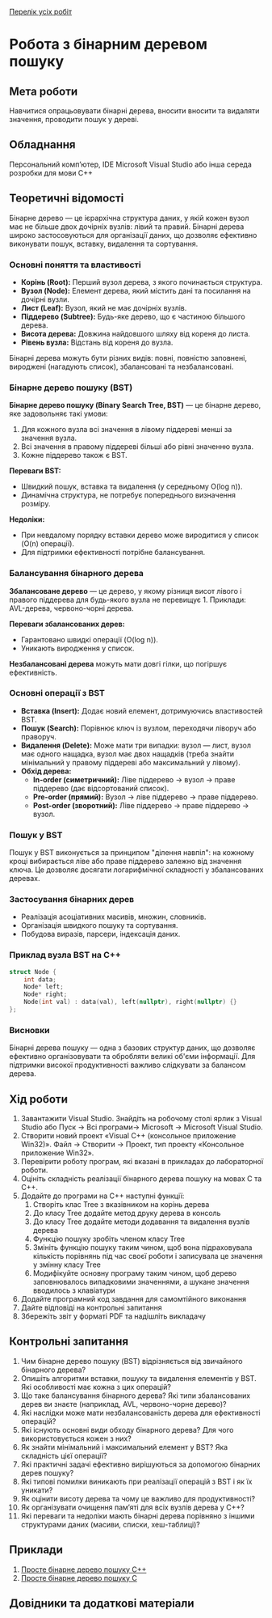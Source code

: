 [Перелік усіх робіт](README.md)

# Робота з бінарним деревом пошуку

## Мета роботи 

Навчитися опрацьовувати бінарні дерева, вносити вносити та видаляти значення, проводити пошук у дереві. 

## Обладнання

Персональний комп’ютер, IDE Microsoft Visual Studio або інша середа розробки для мови C++

## Теоретичні відомості

Бінарне дерево — це ієрархічна структура даних, у якій кожен вузол має не більше двох дочірніх вузлів: лівий та правий. Бінарні дерева широко застосовуються для організації даних, що дозволяє ефективно виконувати пошук, вставку, видалення та сортування.

### Основні поняття та властивості

- **Корінь (Root):** Перший вузол дерева, з якого починається структура.
- **Вузол (Node):** Елемент дерева, який містить дані та посилання на дочірні вузли.
- **Лист (Leaf):** Вузол, який не має дочірніх вузлів.
- **Піддерево (Subtree):** Будь-яке дерево, що є частиною більшого дерева.
- **Висота дерева:** Довжина найдовшого шляху від кореня до листа.
- **Рівень вузла:** Відстань від кореня до вузла.

Бінарні дерева можуть бути різних видів: повні, повністю заповнені, вироджені (нагадують список), збалансовані та незбалансовані.

### Бінарне дерево пошуку (BST)

**Бінарне дерево пошуку (Binary Search Tree, BST)** — це бінарне дерево, яке задовольняє такі умови:
1. Для кожного вузла всі значення в лівому піддереві менші за значення вузла.
2. Всі значення в правому піддереві більші або рівні значенню вузла.
3. Кожне піддерево також є BST.

**Переваги BST:**
- Швидкий пошук, вставка та видалення (у середньому O(log n)).
- Динамічна структура, не потребує попереднього визначення розміру.

**Недоліки:**
- При невдалому порядку вставки дерево може виродитися у список (O(n) операції).
- Для підтримки ефективності потрібне балансування.

### Балансування бінарного дерева

**Збалансоване дерево** — це дерево, у якому різниця висот лівого і правого піддерева для будь-якого вузла не перевищує 1. Приклади: AVL-дерева, червоно-чорні дерева.

**Переваги збалансованих дерев:**
- Гарантовано швидкі операції (O(log n)).
- Уникають виродження у список.

**Незбалансовані дерева** можуть мати довгі гілки, що погіршує ефективність.

### Основні операції з BST

- **Вставка (Insert):** Додає новий елемент, дотримуючись властивостей BST.
- **Пошук (Search):** Порівнює ключ із вузлом, переходячи ліворуч або праворуч.
- **Видалення (Delete):** Може мати три випадки: вузол — лист, вузол має одного нащадка, вузол має двох нащадків (треба знайти мінімальний у правому піддереві або максимальний у лівому).
- **Обхід дерева:** 
  - **In-order (симетричний):** Ліве піддерево → вузол → праве піддерево (дає відсортований список).
  - **Pre-order (прямий):** Вузол → ліве піддерево → праве піддерево.
  - **Post-order (зворотний):** Ліве піддерево → праве піддерево → вузол.

### Пошук у BST

Пошук у BST виконується за принципом "ділення навпіл": на кожному кроці вибирається ліве або праве піддерево залежно від значення ключа. Це дозволяє досягати логарифмічної складності у збалансованих деревах.

### Застосування бінарних дерев

- Реалізація асоціативних масивів, множин, словників.
- Організація швидкого пошуку та сортування.
- Побудова виразів, парсери, індексація даних.

### Приклад вузла BST на C++

```cpp
struct Node {
    int data;
    Node* left;
    Node* right;
    Node(int val) : data(val), left(nullptr), right(nullptr) {}
};
```

### Висновки

Бінарні дерева пошуку — одна з базових структур даних, що дозволяє ефективно організовувати та обробляти великі об'єми інформації. Для підтримки високої продуктивності важливо слідкувати за балансом дерева.

## Хід роботи

1. Завантажити Visual Studio. Знайдіть на робочому столі ярлик з Visual Studio або Пуск → Всі програми→ Microsoft → Microsoft Visual Studio.
2. Створити новий проект «Visual C++ (консольное приложение Win32)». Файл → Cтворити → Проект, тип проекту «Консольное приложение Win32».
3. Перевірити роботу програм, які вказані в прикладах до лабораторної роботи.
4. Оцініть складність реалізації бінарного дерева пошуку на мовах С та С++.
5. Додайте до програми на С++ наступні функції:
   1. Створіть клас Tree з вказівником на корінь дерева
   2. До класу Tree додайте метод друку дерева в консоль
   3. До класу Tree додайте методи додавання та видалення вузлів дерева
   4. Функцію пошуку зробіть членом класу Tree
   5. Змініть функцію пошуку таким чином, щоб вона підраховувала кількість порівнянь під час своєї роботи і записувала це значення у змінну класу Tree
   6. Модифікуйте основну програму таким чином, щоб дерево заповнювалось випадковими значеннями, а шукане значення вводилось з клавіатури
6.  Додайте програмний код завдання для самомтійного виконання
7.  Дайте відповіді на контрольні запитання
8.  Збережіть звіт у форматі PDF та надішліть викладачу

## Контрольні запитання

1. Чим бінарне дерево пошуку (BST) відрізняється від звичайного бінарного дерева?
3. Опишіть алгоритми вставки, пошуку та видалення елементів у BST. Які особливості має кожна з цих операцій?
4. Що таке балансування бінарного дерева? Які типи збалансованих дерев ви знаєте (наприклад, AVL, червоно-чорне дерево)?
5. Які наслідки може мати незбалансованість дерева для ефективності операцій?
6. Які існують основні види обходу бінарного дерева? Для чого використовується кожен з них?
7. Як знайти мінімальний і максимальний елемент у BST? Яка складність цієї операції?
8. Які практичні задачі ефективно вирішуються за допомогою бінарних дерев пошуку?
10. Які типові помилки виникають при реалізації операцій з BST і як їх уникати?
11. Як оцінити висоту дерева та чому це важливо для продуктивності?
12. Як організувати очищення пам’яті для всіх вузлів дерева у C++?
14. Які переваги та недоліки мають бінарні дерева порівняно з іншими структурами даних (масиви, списки, хеш-таблиці)?


## Приклади

1. [Просте бінарне дерево пошуку C++](src/lab-07/lab-07-001.cpp)
2. [Просте бінарне дерево пошуку C](src/lab-07/lab-07-002.c)


## Довідники та додаткові матеріали

